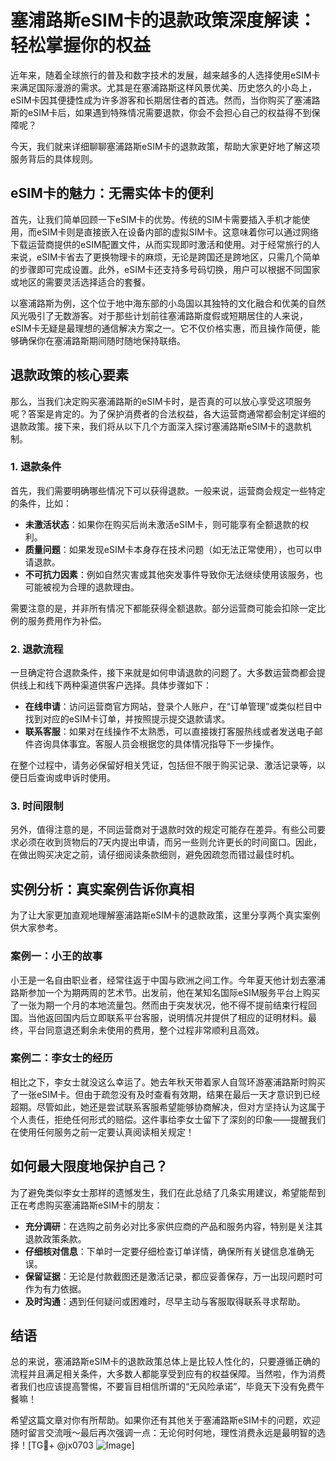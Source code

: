 # 塞浦路斯eSIM卡的退款政策深度解读：轻松掌握你的权益

近年来，随着全球旅行的普及和数字技术的发展，越来越多的人选择使用eSIM卡来满足国际漫游的需求。尤其是在塞浦路斯这样风景优美、历史悠久的小岛上，eSIM卡因其便捷性成为许多游客和长期居住者的首选。然而，当你购买了塞浦路斯的eSIM卡后，如果遇到特殊情况需要退款，你会不会担心自己的权益得不到保障呢？

今天，我们就来详细聊聊塞浦路斯eSIM卡的退款政策，帮助大家更好地了解这项服务背后的具体规则。

## eSIM卡的魅力：无需实体卡的便利

首先，让我们简单回顾一下eSIM卡的优势。传统的SIM卡需要插入手机才能使用，而eSIM卡则是直接嵌入在设备内部的虚拟SIM卡。这意味着你可以通过网络下载运营商提供的eSIM配置文件，从而实现即时激活和使用。对于经常旅行的人来说，eSIM卡省去了更换物理卡的麻烦，无论是跨国还是跨地区，只需几个简单的步骤即可完成设置。此外，eSIM卡还支持多号码切换，用户可以根据不同国家或地区的需要灵活选择适合的套餐。

以塞浦路斯为例，这个位于地中海东部的小岛国以其独特的文化融合和优美的自然风光吸引了无数游客。对于那些计划前往塞浦路斯度假或短期居住的人来说，eSIM卡无疑是最理想的通信解决方案之一。它不仅价格实惠，而且操作简便，能够确保你在塞浦路斯期间随时随地保持联络。

## 退款政策的核心要素

那么，当我们决定购买塞浦路斯的eSIM卡时，是否真的可以放心享受这项服务呢？答案是肯定的。为了保护消费者的合法权益，各大运营商通常都会制定详细的退款政策。接下来，我们将从以下几个方面深入探讨塞浦路斯eSIM卡的退款机制。

### 1. 退款条件

首先，我们需要明确哪些情况下可以获得退款。一般来说，运营商会规定一些特定的条件，比如：

- **未激活状态**：如果你在购买后尚未激活eSIM卡，则可能享有全额退款的权利。
- **质量问题**：如果发现eSIM卡本身存在技术问题（如无法正常使用），也可以申请退款。
- **不可抗力因素**：例如自然灾害或其他突发事件导致你无法继续使用该服务，也可能被视为合理的退款理由。

需要注意的是，并非所有情况下都能获得全额退款。部分运营商可能会扣除一定比例的服务费用作为补偿。

### 2. 退款流程

一旦确定符合退款条件，接下来就是如何申请退款的问题了。大多数运营商都会提供线上和线下两种渠道供客户选择。具体步骤如下：

- **在线申请**：访问运营商官方网站，登录个人账户，在“订单管理”或类似栏目中找到对应的eSIM卡订单，并按照提示提交退款请求。
- **联系客服**：如果对在线操作不太熟悉，可以直接拨打客服热线或者发送电子邮件咨询具体事宜。客服人员会根据您的具体情况指导下一步操作。

在整个过程中，请务必保留好相关凭证，包括但不限于购买记录、激活记录等，以便日后查询或申诉时使用。

### 3. 时间限制

另外，值得注意的是，不同运营商对于退款时效的规定可能存在差异。有些公司要求必须在收到货物后的7天内提出申请，而另一些则允许更长的时间窗口。因此，在做出购买决定之前，请仔细阅读条款细则，避免因疏忽而错过最佳时机。

## 实例分析：真实案例告诉你真相

为了让大家更加直观地理解塞浦路斯eSIM卡的退款政策，这里分享两个真实案例供大家参考。

### 案例一：小王的故事

小王是一名自由职业者，经常往返于中国与欧洲之间工作。今年夏天他计划去塞浦路斯参加一个为期两周的艺术节。出发前，他在某知名国际eSIM服务平台上购买了一张为期一个月的本地流量包。然而由于突发状况，他不得不提前结束行程回国。当他返回国内后立即联系平台客服，说明情况并提供了相应的证明材料。最终，平台同意退还剩余未使用的费用，整个过程非常顺利且高效。

### 案例二：李女士的经历

相比之下，李女士就没这么幸运了。她去年秋天带着家人自驾环游塞浦路斯时购买了一张eSIM卡。但由于疏忽没有及时查看有效期，结果在最后一天才意识到已经超期。尽管如此，她还是尝试联系客服希望能够协商解决，但对方坚持认为这属于个人责任，拒绝任何形式的赔偿。这件事给李女士留下了深刻的印象——提醒我们在使用任何服务之前一定要认真阅读相关规定！

## 如何最大限度地保护自己？

为了避免类似李女士那样的遗憾发生，我们在此总结了几条实用建议，希望能帮到正在考虑购买塞浦路斯eSIM卡的朋友：

- **充分调研**：在选购之前务必对比多家供应商的产品和服务内容，特别是关注其退款政策条款。
- **仔细核对信息**：下单时一定要仔细检查订单详情，确保所有关键信息准确无误。
- **保留证据**：无论是付款截图还是激活记录，都应妥善保存，万一出现问题时可作为有力依据。
- **及时沟通**：遇到任何疑问或困难时，尽早主动与客服取得联系寻求帮助。

## 结语

总的来说，塞浦路斯eSIM卡的退款政策总体上是比较人性化的，只要遵循正确的流程并且满足相关条件，大多数人都能享受到应有的权益保障。当然啦，作为消费者我们也应该提高警惕，不要盲目相信所谓的“无风险承诺”，毕竟天下没有免费午餐嘛！

希望这篇文章对你有所帮助。如果你还有其他关于塞浦路斯eSIM卡的问题，欢迎随时留言交流哦～最后再次强调一点：无论何时何地，理性消费永远是最明智的选择！[TG💪+ @jx0703 ![Image](https://github.com/user-attachments/assets/dbca1d08-cadb-493c-b0ec-ad6f7a83f270)]